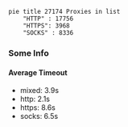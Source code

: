 
```mermaid
pie title 27174 Proxies in list
    "HTTP" : 17756
    "HTTPS": 3968
    "SOCKS" : 8336
```

### Some Info
#### Average Timeout

- mixed: 3.9s
- http: 2.1s
- https: 8.6s
- socks: 6.5s